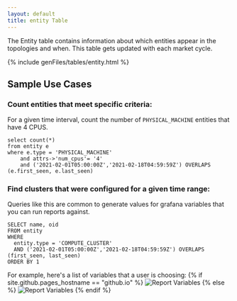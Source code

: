 ```yaml
---
layout: default
title: entity Table
---
```


The Entity table contains information about which entities appear in the 
topologies and when. This table gets updated with each market cycle.

{% include genFiles/tables/entity.html %}

## Sample Use Cases

### Count entities that meet specific criteria:
For a given time interval, count the number of `PHYSICAL_MACHINE` entities that have 4 CPUS.

    select count(*)
    from entity e
    where e.type = 'PHYSICAL_MACHINE'
        and attrs->'num_cpus'= '4'
        and ('2021-02-01T05:00:00Z','2021-02-18T04:59:59Z') OVERLAPS (e.first_seen, e.last_seen)

### Find clusters that were configured for a given time range:
Queries like this are common to generate values for grafana variables that you can run reports against.

    SELECT name, oid
    FROM entity
    WHERE
      entity.type = 'COMPUTE_CLUSTER'
      AND ('2021-02-01T05:00:00Z','2021-02-18T04:59:59Z') OVERLAPS (first_seen, last_seen)
    ORDER BY 1
    
For example, here's a list of variables that a user is choosing:
{% if site.github.pages_hostname == "github.io" %}
<img src="{{ site.github.baseurl }}{{ '/assets/ReportByVariable.png' | relative_url }}" alt="Report Variables">
{% else %}
<img src="{{ '/assets/ReportByVariable.png' | relative_url }}" alt="Report Variables">
{% endif %}
